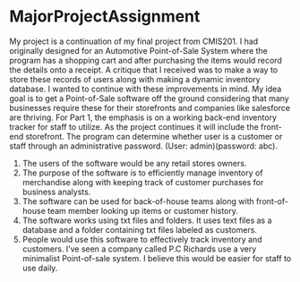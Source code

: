# MajorProjectAssignment
My project is a continuation of my final project from CMIS201. I had originally designed for an Automotive Point-of-Sale System where the program has a shopping cart and after purchasing the items would record the details onto a receipt. A critique that I received was to make a way to store these records of users along with making a dynamic inventory database. I wanted to continue with these improvements in mind. My idea goal is to get a Point-of-Sale software off the ground considering that many businesses require these for their storefronts and companies like salesforce are thriving. For Part 1, the emphasis is on a working back-end inventory tracker for staff to utilize. As the project continues it will include the front-end storefront. The program can determine whether user is a customer or staff through an administrative password. (User: admin)(password: abc). 

1.	The users of the software would be any retail stores owners.
2.	The purpose of the software is to efficiently manage inventory of merchandise along with keeping track of customer purchases for business analysts. 
3.	The software can be used for back-of-house teams along with front-of-house team member looking up items or customer history. 
4.	The software works using txt files and folders. It uses text files as a database and a folder containing txt files labeled as customers.  
5.	People would use this software to effectively track inventory and customers. I’ve seen a company called P.C Richards use a very minimalist Point-of-sale system. I believe this would be easier for staff to use daily. 
